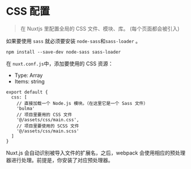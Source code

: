 
# CSS 配置

> 在 Nuxtjs 里配置全局的 CSS 文件、模块、库。 (每个页面都会被引入)

如果要使用 `sass` 就必须要安装 `node-sass`和`sass-loader` 。

```
npm install --save-dev node-sass sass-loader
```

在 `nuxt.conf.js`中，添加要使用的 CSS 资源：

- Type: Array
- Items: string

```
export default {
  css: [
    // 直接加载一个 Node.js 模块。（在这里它是一个 Sass 文件）
    'bulma'
    // 项目里要用的 CSS 文件
    '@/assets/css/main.css',
    // 项目里要使用的 SCSS 文件
    '@/assets/css/main.scss'
  ]
}
```

Nuxt.js 会自动识别被导入文件的扩展名，之后，webpack 会使用相应的预处理器进行处理。前提是，你安装了对应预处理器。
